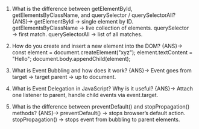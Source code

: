 1. What is the difference between getElementById, getElementsByClassName, and querySelector / querySelectorAll?
{ANS}->
getElementById → single element by ID.
getElementsByClassName → live collection of elements.
querySelector → first match.
querySelectorAll → list of all matches.

2. How do you create and insert a new element into the DOM?
{ANS}->
const element = document.createElement("xyz");
element.textContent = "Hello";
document.body.appendChild(element);

3. What is Event Bubbling and how does it work?
{ANS}->
Event goes from target → target parent → up to document.

4. What is Event Delegation in JavaScript? Why is it useful?
{ANS}->
Attach one listener to parent, handle child events via event.target.

5. What is the difference between preventDefault() and stopPropagation() methods?
{ANS}->
preventDefault() → stops browser’s default action.
stopPropagation() → stops event from bubbling to parent elements.